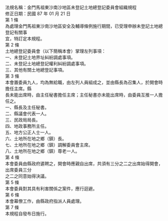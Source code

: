 法規名稱：金門馬祖東沙南沙地區未登記土地總登記委員會組織規程  
修正日期：民國 87 年 01 月 21 日  
第 1 條  
為處理金門馬祖東沙南沙地區安全及輔導條例施行期間，已受理申辦未登記土地總登記有關事  
宜，特訂定本規程。  
第 2 條  
土地總登記委員會（以下簡稱本會）掌理左列事項：  
一、未登記土地界址糾紛調處事項。  
二、未登記土地總登記權利糾紛調處事項。  
三、其他有關土地總登記事項。  
第 3 條  
本會置委員九人，均為無給職，由左列人員組成之，並由縣長為召集人，於開會時擔任主席。縣  
長未能出席時，由主任秘書擔任主席；主任秘書亦未能出席時，由委員互推一人擔任之。  
一、縣長及主任秘書。  
二、縣議會代表一人。  
三、民政局局長。  
四、地政事務所主任。  
五、地方公正人士一人。  
六、土地所在地之鄉（鎮）長。  
七、土地所在地之鄉（鎮）調解委員會主席。  
八、土地所在地之鄉（鎮）尊老一人。  
第 4 條  
本會委員由縣政府遴聘之，開會時應親自出席，共須有三分之二之出席始得開會，出席委員三分  
之二之同意始得決議。  
第 5 條  
本會委員對其具有利害關係之案件，應行迴避。  
第 6 條  
本會幕僚工作，由縣政府指派人員處理。  
第 7 條  
本規程自發布日施行。  


